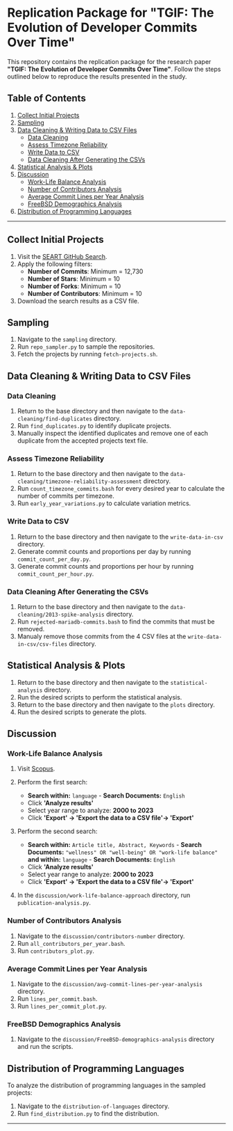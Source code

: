 # Replication Package for "TGIF: The Evolution of Developer Commits Over Time"

This repository contains the replication package for the research paper **"TGIF: The Evolution of Developer Commits Over Time"**. Follow the steps outlined below to reproduce the results presented in the study.

## Table of Contents

1. [Collect Initial Projects](#collect-initial-projects)
2. [Sampling](#sampling)
3. [Data Cleaning & Writing Data to CSV Files](#data-cleaning--writing-data-to-csv-files)
    - [Data Cleaning](#data-cleaning)
    - [Assess Timezone Reliability](#assess-timezone-reliability)
    - [Write Data to CSV](#write-data-to-csv)
    - [Data Cleaning After Generating the CSVs](#data-cleaning-after-generating-the-csvs)
4. [Statistical Analysis & Plots](#statistical-analysis--plots)
5. [Discussion](#discussion)
   - [Work-Life Balance Analysis](#work-life-balance-analysis)
   - [Number of Contributors Analysis](#number-of-contributors-analysis)
   - [Average Commit Lines per Year Analysis](#average-commit-lines-per-year-analysis)
   - [FreeBSD Demographics Analysis](#freebsd-demographics-analysis)
6. [Distribution of Programming Languages](#distribution-of-programming-languages)

---

## Collect Initial Projects

1. Visit the [SEART GitHub Search](https://seart-ghs.si.usi.ch/).
2. Apply the following filters:
   - **Number of Commits**: Minimum = 12,730
   - **Number of Stars**: Minimum = 10
   - **Number of Forks**: Minimum = 10
   - **Number of Contributors**: Minimum = 10
3. Download the search results as a CSV file.

## Sampling

1. Navigate to the `sampling` directory.
2. Run `repo_sampler.py` to sample the repositories.
3. Fetch the projects by running `fetch-projects.sh`.

## Data Cleaning & Writing Data to CSV Files

### Data Cleaning

1. Return to the base directory and then navigate to the `data-cleaning/find-duplicates` directory.
2. Run `find_duplicates.py` to identify duplicate projects.
3. Manually inspect the identified duplicates and remove one of each duplicate from the accepted projects text file.

### Assess Timezone Reliability

1. Return to the base directory and then navigate to the `data-cleaning/timezone-reliability-assessment` directory.
2. Run `count_timezone_commits.bash` for every desired year to calculate the number of commits per timezone.
3. Run `early_year_variations.py` to calculate variation metrics.

### Write Data to CSV

1. Return to the base directory and then navigate to the `write-data-in-csv` directory.
2. Generate commit counts and proportions per day by running `commit_count_per_day.py`.
3. Generate commit counts and proportions per hour by running `commit_count_per_hour.py`.

### Data Cleaning After Generating the CSVs

1. Return to the base directory and then navigate to the `data-cleaning/2013-spike-analysis` directory.
2. Run `rejected-mariadb-commits.bash` to find the commits that must be removed.
3. Manualy remove those commits from the 4 CSV files at the `write-data-in-csv/csv-files` directory.

## Statistical Analysis & Plots

1. Return to the base directory and then navigate to the `statistical-analysis` directory.
2. Run the desired scripts to perform the statistical analysis.
3. Return to the base directory and then navigate to the `plots` directory.
4. Run the desired scripts to generate the plots.

## Discussion

### Work-Life Balance Analysis

1. Visit [Scopus](https://www.scopus.com/).
2. Perform the first search:
    - **Search within:** `language` - **Search Documents:** `English`
    - Click **'Analyze results'**
    - Select year range to analyze: **2000 to 2023**
    - Click **'Export' -> 'Export the data to a CSV file'-> 'Export'**
3. Perform the second search:
    - **Search within:** `Article title, Abstract, Keywords` - **Search Documents:** `"wellness" OR "well-being" OR "work-life balance"`
      **and within:** `language` - **Search Documents:** `English`
    - Click **'Analyze results'**
    - Select year range to analyze: **2000 to 2023**
    - Click **'Export' -> 'Export the data to a CSV file'-> 'Export'**

4. In the `discussion/work-life-balance-approach` directory, run `publication-analysis.py`.

### Number of Contributors Analysis

1. Navigate to the `discussion/contributors-number` directory.
2. Run `all_contributors_per_year.bash`.
3. Run `contributors_plot.py`.

### Average Commit Lines per Year Analysis

1. Navigate to the `discussion/avg-commit-lines-per-year-analysis` directory.
2. Run `lines_per_commit.bash`.
3. Run `lines_per_commit_plot.py`.

### FreeBSD Demographics Analysis

1. Navigate to the `discussion/FreeBSD-demographics-analysis` directory and run the scripts.

## Distribution of Programming Languages

To analyze the distribution of programming languages in the sampled projects:

1. Navigate to the `distribution-of-languages` directory.
2. Run `find_distribution.py` to find the distribution.

---
